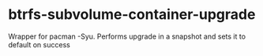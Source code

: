 btrfs-subvolume-container-upgrade
=================================

Wrapper for pacman -Syu. Performs upgrade in a snapshot and sets it to default on success
